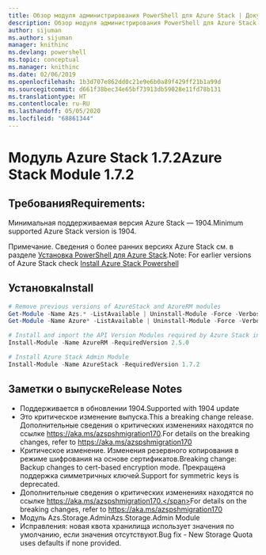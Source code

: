 ```yaml
---
title: Обзор модуля администрирования PowerShell для Azure Stack | Документация Майкрософт
description: Обзор модуля администрирования PowerShell для Azure Stack с инструкциями по установке и конфигурации.
author: sijuman
ms.author: sijuman
manager: knithinc
ms.devlang: powershell
ms.topic: conceptual
ms.manager: knithinc
ms.date: 02/06/2019
ms.openlocfilehash: 1b3d707e862dd0c21e9e6b0a89f429ff21b1a99d
ms.sourcegitcommit: d661f38bec34e65bf73913db59028e11fd78b131
ms.translationtype: HT
ms.contentlocale: ru-RU
ms.lasthandoff: 05/05/2020
ms.locfileid: "68861344"
---
```

# <a name="azure-stack-module-172"></a><span data-ttu-id="694c0-103">Модуль Azure Stack 1.7.2</span><span class="sxs-lookup"><span data-stu-id="694c0-103">Azure Stack Module 1.7.2</span></span>

## <a name="requirements"></a><span data-ttu-id="694c0-104">Требования</span><span class="sxs-lookup"><span data-stu-id="694c0-104">Requirements:</span></span>

<span data-ttu-id="694c0-105">Минимальная поддерживаемая версия Azure Stack — 1904.</span><span class="sxs-lookup"><span data-stu-id="694c0-105">Minimum supported Azure Stack version is 1904.</span></span>

<span data-ttu-id="694c0-106">Примечание. Сведения о более ранних версиях Azure Stack см. в разделе [Установка PowerShell для Azure Stack](https://docs.microsoft.com/azure/azure-stack/azure-stack-powershell-install#install-azure-stack-powershell).</span><span class="sxs-lookup"><span data-stu-id="694c0-106">Note: For earlier versions of Azure Stack check [Install Azure Stack Powershell](https://docs.microsoft.com/azure/azure-stack/azure-stack-powershell-install#install-azure-stack-powershell)</span></span>

## <a name="install"></a><span data-ttu-id="694c0-107">Установка</span><span class="sxs-lookup"><span data-stu-id="694c0-107">Install</span></span>

```powershell
# Remove previous versions of AzureStack and AzureRM modules
Get-Module -Name Azs.* -ListAvailable | Uninstall-Module -Force -Verbose
Get-Module -Name Azure* -ListAvailable | Uninstall-Module -Force -Verbose

# Install and import the API Version Modules required by Azure Stack into the current PowerShell session.
Install-Module -Name AzureRM -RequiredVersion 2.5.0

# Install Azure Stack Admin Module
Install-Module -Name AzureStack -RequiredVersion 1.7.2
```

## <a name="release-notes"></a><span data-ttu-id="694c0-108">Заметки о выпуске</span><span class="sxs-lookup"><span data-stu-id="694c0-108">Release Notes</span></span>

* <span data-ttu-id="694c0-109">Поддерживается в обновлении 1904.</span><span class="sxs-lookup"><span data-stu-id="694c0-109">Supported with 1904 update</span></span>
* <span data-ttu-id="694c0-110">Это критическое изменение выпуска.</span><span class="sxs-lookup"><span data-stu-id="694c0-110">This a breaking change release.</span></span> <span data-ttu-id="694c0-111">Дополнительные сведения о критических изменениях находятся по ссылке <https://aka.ms/azspshmigration170>.</span><span class="sxs-lookup"><span data-stu-id="694c0-111">For details on the breaking changes, refer to <https://aka.ms/azspshmigration170></span></span>
* <span data-ttu-id="694c0-112">Критическое изменение. Изменения резервного копирования в режиме шифрования на основе сертификатов.</span><span class="sxs-lookup"><span data-stu-id="694c0-112">Breaking change: Backup changes to cert-based encryption mode.</span></span> <span data-ttu-id="694c0-113">Прекращена поддержка симметричных ключей.</span><span class="sxs-lookup"><span data-stu-id="694c0-113">Support for symmetric keys is deprecated.</span></span>
* <span data-ttu-id="694c0-114">Дополнительные сведения о критических изменениях находятся по ссылке https://aka.ms/azspshmigration170.</span><span class="sxs-lookup"><span data-stu-id="694c0-114">For details on the breaking changes, refer to https://aka.ms/azspshmigration170</span></span>
* <span data-ttu-id="694c0-115">Модуль Azs.Storage.Admin</span><span class="sxs-lookup"><span data-stu-id="694c0-115">Azs.Storage.Admin Module</span></span> 
* <span data-ttu-id="694c0-116">Исправления: новая квота хранилища использует значения по умолчанию, если значения отсутствуют.</span><span class="sxs-lookup"><span data-stu-id="694c0-116">Bug fix - New Storage Quota uses defaults if none provided.</span></span>
